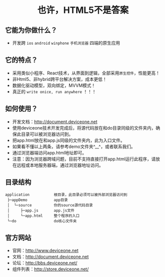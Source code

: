 <h1 align = "center">也许，HTML5不是答案</h1>

## 它能为你做什么？

* 开发跨 `ios` `android` `winphone` `手机浏览器` 四端的原生应用
 
## 它的特点？

* 采用类似小程序、React技术，从界面到逻辑，全部采用`原生控件`，性能更高！
* 非Html5、非hybrid跨平台解决方案，成本更低！
* 数据化驱动模型，双向绑定，MVVM模式！
* 真正的 `write onice, run anywhere` ！！！
 
## 如何使用？
* 开发文档：<http://document.deviceone.net>
* 使用deviceone技术开发完成后，将源代码放在和do目录同级的文件夹内，确保此目录可以被浏览器访问到。
* 把app.html放在和app.js同级的文件夹内，此为入口文件。
* 如果看不懂以上两条，请参考demo文件夹^__^，或者联系我们。
* 通过浏览器端访问app.html地址即可。
* 注意：因为浏览器跨域问题，目前不支持直接打开app.html运行此程序，请放在远程或本地服务器端，通过浏览器地址访问。

## 目录结构

    application           根目录，此目录必须可以被外部浏览器访问到
     ├─appDemo            app目录
     │  └─source          你的source源代码目录
     │     ├─app.js       app.js文件
     │     └─app.html     整个程序的入口
     └─do                 do核心文件夹 
     
## 官方网站
* 官网：<http://www.deviceone.net>
* 文档：<http://document.deviceone.net>
* 论坛：<http://bbs.deviceone.net/>
* 组件列表：<http://store.deviceone.net/>
